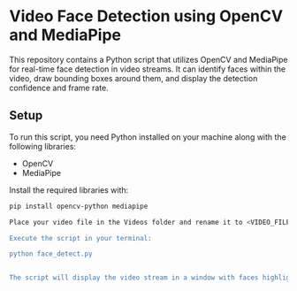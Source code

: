 # Video Face Detection using OpenCV and MediaPipe

This repository contains a Python script that utilizes OpenCV and MediaPipe for real-time face detection in video streams. It can identify faces within the video, draw bounding boxes around them, and display the detection confidence and frame rate.

## Setup

To run this script, you need Python installed on your machine along with the following libraries:

- OpenCV
- MediaPipe

Install the required libraries with:

```sh
pip install opencv-python mediapipe

Place your video file in the Videos folder and rename it to <VIDEO_FILE>.mp4, or adjust the script to point to your video file's path.

Execute the script in your terminal:

python face_detect.py


The script will display the video stream in a window with faces highlighted. Detection confidence and FPS are shown on the stream.
